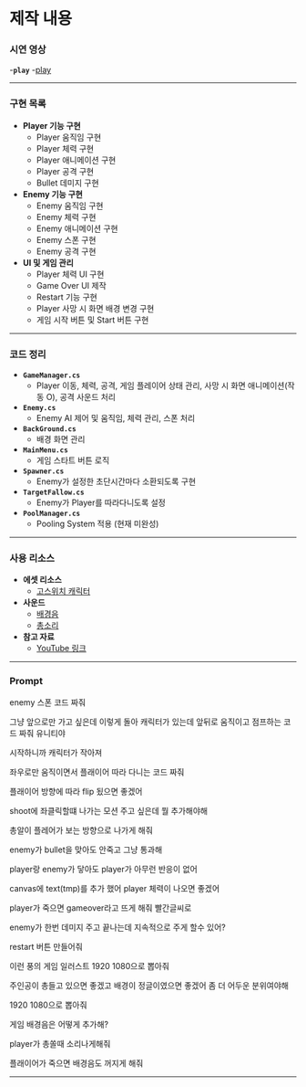 # 제작 내용


### 시연 영상
-**`play`**
-[play](https://youtu.be/gekN1plq25I)

---

### 구현 목록
- **Player 기능 구현**
  - Player 움직임 구현
  - Player 체력 구현
  - Player 애니메이션 구현
  - Player 공격 구현
  - Bullet 데미지 구현
- **Enemy 기능 구현**
  - Enemy 움직임 구현
  - Enemy 체력 구현
  - Enemy 애니메이션 구현
  - Enemy 스폰 구현
  - Enemy 공격 구현
- **UI 및 게임 관리**
  - Player 체력 UI 구현
  - Game Over UI 제작
  - Restart 기능 구현
  - Player 사망 시 화면 배경 변경 구현
  - 게임 시작 버튼 및 Start 버튼 구현

---

### 코드 정리
- **`GameManager.cs`**
  - Player 이동, 체력, 공격, 게임 플레이어 상태 관리, 사망 시 화면 애니메이션(작동 O), 공격 사운드 처리
- **`Enemy.cs`**
  - Enemy AI 제어 및 움직임, 체력 관리, 스폰 처리
- **`BackGround.cs`**
  - 배경 화면 관리
- **`MainMenu.cs`**
  - 게임 스타트 버튼 로직
- **`Spawner.cs`**
  - Enemy가 설정한 초단시간마다 소환되도록 구현
- **`TargetFallow.cs`**
  - Enemy가 Player를 따라다니도록 설정
- **`PoolManager.cs`**
  - Pooling System 적용 (현재 미완성)

---

### 사용 리소스
- **에셋 리소스**
  - [고스위치 캐릭터](https://assetstore.unity.com/packages/2d/characters/gothicvania-swamp-152865)
- **사운드**
  - [배경음](https://freesound.org/people/Mrthenoronha/sounds/653527/)
  - [총소리](https://freesound.org/people/LittleRobotSoundFactory/sounds/270343/)
- **참고 자료**
  - [YouTube 링크](https://www.youtube.com/watch?v=MmW166chj54&list=PLo-mt5lu5TeZf8wMHgT_DHApkMjf6i3ix)

---

### Prompt

enemy 스폰 코드 짜줘

그냥 앞으로만 가고 싶은데 이렇게 돌아 캐릭터가 있는데 앞뒤로 움직이고 점프하는 코드 짜줘 유니티야

시작하니까 캐릭터가 작아져

좌우로만 움직이면서 플래이어 따라 다니는 코드 짜줘

플래이어 방향에 따라 flip 됬으면 좋겠어

shoot에 좌클릭할떄 나가는 모션 주고 싶은데 뭘 추가해야해

총알이 플레어가 보는 방향으로 나가게 해줘

enemy가 bullet을 맞아도 안죽고 그냥 통과해

player랑 enemy가 닿아도 player가 아무런 반응이 없어

canvas에 text(tmp)를 추가 했어 player 체력이 나오면 좋겠어

player가 죽으면 gameover라고 뜨게 해줘 빨간글씨로

enemy가 한번 데미지 주고 끝나는데 지속적으로 주게 할수 있어?

restart 버튼 만들어줘

이런 풍의 게임 일러스트 1920 1080으로 뽑아줘

주인공이 총들고 있으면 좋겠고 배경이 정글이였으면 좋겠어 좀 더 어두운 분위여야해

1920 1080으로 뽑아줘

게임 배경음은 어떻게 추가해?

player가 총쏠때 소리나게해줘

플래이어가 죽으면 배경음도 꺼지게 해줘


---
